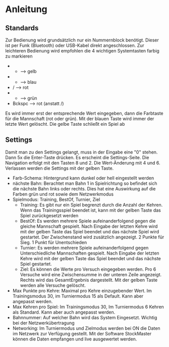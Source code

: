 # Anleitung

## Standards 
Zur Bedienung wird grundsätzlich nur ein Nummernblock benötigt. Dieser ist per Funk (Bluetooth) oder USB-Kabel direkt angeschlossen. 
Zur leichteren Bedienung wird empfohlen die 4 wichtigen Systemtasten farbig zu markieren
- + --> gelb
- - --> blau
- / --> rot
- * --> grün
- Bckspc --> rot (anstatt /)

Es wird immer erst der entsprechende Wert eingegeben, dann die Farbtaste für die Mannschaft (rot oder grün). 
Mit der blauen Taste wird immer der letzte Wert gelöscht.
Die gelbe Taste schließt ein Spiel ab

## Settings
Damit man zu den Settings gelangt, muss in der Eingabe eine "0" stehen. Dann 5x die Enter-Taste drücken. Es erscheint die Settings-Seite.
Die Navigation erfolgt mit den Tasten 8 und 2. Die Wert-Änderung mit 4 und 6. Verlassen werden die Settings mit der gelben Taste.
* Farb-Schema: Hintergrund kann dunkel oder hell eingestellt werden
* nächste Bahn: Berachtet man Bahn 1 in Spielrichtung so befindet sich die nächste Bahn links oder rechts. Dies hat eine Auswirkung auf die Farben grün und rot sowie dem Netzwerkmodus
* Spielmodus: Training, BestOf, Turnier, Ziel
	* Training: Es gibt nur ein Spiel begrenzt durch die Anzahl der Kehren. Wenn das Trainingsspiel beendet ist, kann mit der gelben Taste das Spiel zurückgesetzt werden
	* BestOf: Es werden mehrere Spiele aufeinanderfolgend gegen die gleiche Mannschaft gespielt. Nach Eingabe der letzten Kehre wird mit der gelben Taste das Spiel beendet und das nächste Spiel wird gestartet. Der Zwischenstand wird zusätzlich angezeigt. 2 Punkte für Sieg. 1 Punkt für Unentschieden
	* Turnier: Es werden mehrere Spiele aufeinanderfolgend gegen Unterschiedliche Mannschaften gespielt. Nach Eingabe der letzten Kehre wird mit der gelben Taste das Spiel beendet und das nächste Spiel gestartet. 
	* Ziel: Es können die Werte pro Versuch eingegeben werden. Pro 6 Versuche wird eine Zwischensumme in der unteren Zeile angezeigt. Rechts wird das GesamtErgebnis dargestellt. Mit der gelben Taste werden alle Versuche gelöscht.
* Max Punkte pro Kehre: Maximal pro Kehre einzugebender Wert. Im Trainingsmodus 30, im Turniermodus 15 als Default. Kann aber angepasst werden.
* Max Kehren pro Spiel: Im Trainingsmodus 30, Im Turniermodus 6 Kehren als Standard. Kann aber auch angepasst werden.
* Bahnnummer: Auf welcher Bahn wird das System Eingesetzt. Wichtig bei der Netzwerkübertragung
* Networking: Im Turniermodus und Zielmodus werden bei ON die Daten im Netzwerk zur Verfügung gestellt. Mit der Software StockMaster können die Daten empfangen und live ausgewertet werden.


